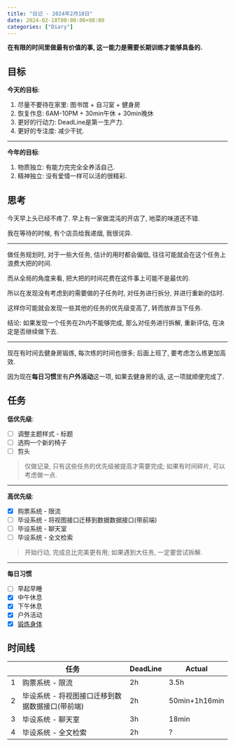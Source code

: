 ```yaml
---
title: "日记 - 2024年2月18日"
date: 2024-02-18T00:00:00+08:00
categories: ["Diary"]
---
```


**在有限的时间里做最有价值的事, 这一能力是需要长期训练才能够具备的.**

<!--more-->

## 目标

**今天的目标**:

1. 尽量不要待在家里: 图书馆 + 自习室 + 健身房
2. 恢复作息: 6AM-10PM + 30min午休 + 30min晚休
3. 更好的行动力: DeadLine是第一生产力.
4. 更好的专注度: 减少干扰.

---

**今年的目标**:

1. 物质独立: 有能力完完全全养活自己.
2. 精神独立: 没有爱情一样可以活的很精彩.

## 思考

今天早上头已经不疼了. 早上有一家做混沌的开店了, 地菜的味道还不错.

我在等待的时候, 有个店员给我递烟, 我很诧异.

---

做任务规划时, 对于一些大任务, 估计的用时都会偏低, 往往可能就会在这个任务上浪费大把的时间.

而从全局的角度来看, 把大把的时间花费在这件事上可能不是最优的.

所以在发现没有考虑到的需要做的子任务时, 对任务进行拆分, 并进行重新的估时.

这样你可能就会发现一些其他的任务的优先级变高了, 转而放弃当下任务.

结论: 如果发现一个任务在2h内不能够完成, 那么对任务进行拆解, 重新评估, 在决定是否继续做下去.

---

现在有时间去健身房锻炼, 每次练的时间也很多; 后面上班了, 要考虑怎么练更加高效.

因为现在**每日习惯**里有**户外活动**这一项, 如果去健身房的话, 这一项就顺便完成了.

## 任务

**低优先级**:

* [ ] 调整主题样式 - 标题
* [ ] 选购一个新的椅子
* [ ] 剪头

> 仅做记录, 只有这些任务的优先级被提高才需要完成; 如果有时间碎片, 可以考虑做一点.

---

**高优先级**:

* [x] 购票系统 - 限流
* [ ] 毕设系统 - 将视图接口迁移到数据数据接口(带前端)
* [ ] 毕设系统 - 聊天室
* [ ] 毕设系统 - 全文检索

> 开始行动, 完成总比完美更有用; 如果遇到大任务, 一定要尝试拆解.

---

**每日习惯**

* [ ] 早起早睡
* [x] 中午休息
* [x] 下午休息
* [x] 户外活动
* [x] [锻炼身体](https://www.yuque.com/r/note/9a419b54-d1fa-4477-9f99-f60e1942816d)

## 时间线

|     | 任务                                            | DeadLine | Actual        |
| --- | ----------------------------------------------- | -------- | ------------- |
| 1   | 购票系统 - 限流                                 | 2h       | 3.5h          |
| 2   | 毕设系统 - 将视图接口迁移到数据数据接口(带前端) | 2h       | 50min+1h16min |
| 3   | 毕设系统 - 聊天室                               | 3h       | 18min         |
| 4   | 毕设系统 - 全文检索                             | 2h       | ?             |

